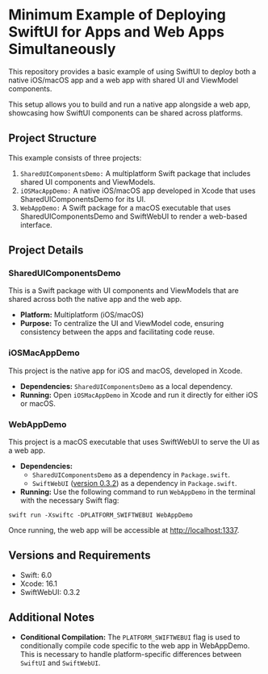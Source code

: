 # Minimum Example of Deploying SwiftUI for Apps and Web Apps Simultaneously

This repository provides a basic example of using SwiftUI to deploy both a native iOS/macOS app and a web app with shared UI and ViewModel components.

This setup allows you to build and run a native app alongside a web app, showcasing how SwiftUI components can be shared across platforms.


## Project Structure

This example consists of three projects:

1. `SharedUIComponentsDemo:` A multiplatform Swift package that includes shared UI components and ViewModels.
2. `iOSMacAppDemo:` A native iOS/macOS app developed in Xcode that uses SharedUIComponentsDemo for its UI.
3. `WebAppDemo:` A Swift package for a macOS executable that uses SharedUIComponentsDemo and SwiftWebUI to render a web-based interface.


## Project Details

### SharedUIComponentsDemo

This is a Swift package with UI components and ViewModels that are shared across both the native app and the web app.

* **Platform:** Multiplatform (iOS/macOS)
* **Purpose:** To centralize the UI and ViewModel code, ensuring consistency between the apps and facilitating code reuse.

### iOSMacAppDemo

This project is the native app for iOS and macOS, developed in Xcode.

* **Dependencies:** `SharedUIComponentsDemo` as a local dependency.
* **Running:** Open `iOSMacAppDemo` in Xcode and run it directly for either iOS or macOS.

### WebAppDemo

This project is a macOS executable that uses SwiftWebUI to serve the UI as a web app.

* **Dependencies:**
	* `SharedUIComponentsDemo` as a dependency in `Package.swift`.
	* `SwiftWebUI` ([version 0.3.2](https://github.com/SwiftWebUI/SwiftWebUI/tree/0.3.2)) as a dependency in `Package.swift`.
* **Running:** Use the following command to run `WebAppDemo` in the terminal with the necessary Swift flag:
```
swift run -Xswiftc -DPLATFORM_SWIFTWEBUI WebAppDemo
```
Once running, the web app will be accessible at <http://localhost:1337>.


## Versions and Requirements

* Swift: 6.0
* Xcode: 16.1
* SwiftWebUI: 0.3.2

## Additional Notes

* **Conditional Compilation:** The `PLATFORM_SWIFTWEBUI` flag is used to conditionally compile code specific to the web app in WebAppDemo. This is necessary to handle platform-specific differences between `SwiftUI` and `SwiftWebUI`.

